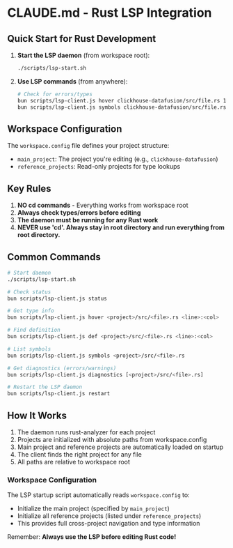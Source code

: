 # CLAUDE.md - Rust LSP Integration

## Quick Start for Rust Development

1. **Start the LSP daemon** (from workspace root):
   ```bash
   ./scripts/lsp-start.sh
   ```

2. **Use LSP commands** (from anywhere):
   ```bash
   # Check for errors/types
   bun scripts/lsp-client.js hover clickhouse-datafusion/src/file.rs 10:5
   bun scripts/lsp-client.js symbols clickhouse-datafusion/src/file.rs
   ```

## Workspace Configuration

The `workspace.config` file defines your project structure:
- `main_project`: The project you're editing (e.g., `clickhouse-datafusion`)
- `reference_projects`: Read-only projects for type lookups

## Key Rules

1. **NO cd commands** - Everything works from workspace root
2. **Always check types/errors before editing**
3. **The daemon must be running for any Rust work**
4. **NEVER use 'cd'. Always stay in root directory and run everything from root directory.**

## Common Commands

```bash
# Start daemon
./scripts/lsp-start.sh

# Check status
bun scripts/lsp-client.js status

# Get type info
bun scripts/lsp-client.js hover <project>/src/<file>.rs <line>:<col>

# Find definition
bun scripts/lsp-client.js def <project>/src/<file>.rs <line>:<col>

# List symbols
bun scripts/lsp-client.js symbols <project>/src/<file>.rs

# Get diagnostics (errors/warnings)
bun scripts/lsp-client.js diagnostics [<project>/src/<file>.rs]

# Restart the LSP daemon
bun scripts/lsp-client.js restart
```

## How It Works

1. The daemon runs rust-analyzer for each project
2. Projects are initialized with absolute paths from workspace.config
3. Main project and reference projects are automatically loaded on startup
4. The client finds the right project for any file
5. All paths are relative to workspace root

### Workspace Configuration

The LSP startup script automatically reads `workspace.config` to:
- Initialize the main project (specified by `main_project`)
- Initialize all reference projects (listed under `reference_projects`)
- This provides full cross-project navigation and type information

Remember: **Always use the LSP before editing Rust code!**